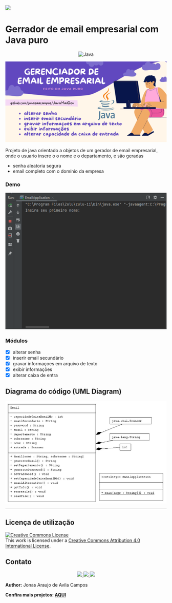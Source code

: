 ![](https://img.shields.io/badge/feito%20com%20%E2%9D%A4%20por-jaac-cyan)

# Gerrador de email empresarial com Java puro

<p align="center">
	  <img alt="Java" src="https://img.shields.io/static/v1?color=red&label=Dev&message=Java&style=for-the-badge&logo=Java"/>
</p>

<p align="center">
  <a href="https://github.com/jonasaacampos/desing-patterns-java">
     <img src="img/cover-repo.png"/>
  </a>
</p>


Projeto de java orientado a objetos de um gerador de email empresarial, onde o usuario insere o o nome e o departamento, e são geradas
- senha aleatoria segura
- email completo com o domínio da empresa 

### Demo

<p align="center">
  <a href="https://github.com/jonasaacampos/desing-patterns-java">
     <img src="img/demo.gif"/>
  </a>
</p>

### Módulos
- [x] alterar senha
- [x] inserir email secundário
- [x] gravar informaçoes em arquivo de texto
- [x] exibir informações
- [x] alterar caixa de entra

## Diagrama do código (UML Diagram)
<p align="center">
  <a href="https://github.com/jonasaacampos/desing-patterns-java">
     <img src="img/umlDiagram.jpg"/>
  </a>
</p>


-----------
## Licença de utilização

<a rel="license" href="http://creativecommons.org/licenses/by/4.0/">
  <img alt="Creative Commons License" style="border-width:0" src="https://i.creativecommons.org/l/by/4.0/88x31.png" />
</a>
<br/>
This work is licensed under a <a rel="license" href="http://creativecommons.org/licenses/by/4.0/">Creative Commons Attribution 4.0 International License</a>.

<!-- CONTACT -->
## Contato

<p align='center'>

  <a href='https://github.com/jonasaacampos'>
    <img src='https://img.shields.io/badge/GitHub-100000?style=for-the-badge&logo=github&logoColor=white'/>
  </a>

  <a href='https://www.linkedin.com/in/jonasaacampos/'>
    <img src='https://img.shields.io/badge/LinkedIn-0077B5?style=for-the-badge&logo=linkedin&logoColor=white'/>
  </a>

  <a href='https://www.facebook.com/jonasaacampos'>
    <img src='https://img.shields.io/badge/Facebook-1877F2?style=for-the-badge&logo=facebook&logoColor=white'/>
  </a>

</p>

**Author:** Jonas Araujo de Avila Campos

**Confira mais projetos: [AQUI](https://github.com/jonasaacampos)**
